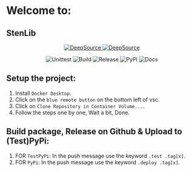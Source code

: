 # Welcome to:

## StenLib

<p align="center">
  <a href="https://app.deepsource.com/gh/Structura-Engineering/StenLib/">
    <img src="https://app.deepsource.com/gh/Structura-Engineering/StenLib.svg/?label=active+issues&show_trend=true&token=aVu9lik1r9ykXWLQZSGz3ItB" alt="DeepSource">
    <img src="https://app.deepsource.com/gh/Structura-Engineering/StenLib.svg/?label=resolved+issues&show_trend=true&token=aVu9lik1r9ykXWLQZSGz3ItB" alt="DeepSource">
  </a>
</p>
<p align="center">
  <a>
    <img src="https://img.shields.io/badge/Unittest-passing-brightgreen" alt="Unittest">
    <img src="https://img.shields.io/badge/Build-passing-brightgreen" alt="Build">
    <img src="https://img.shields.io/badge/Release-passing-brightgreen" alt="Release">
    <img src="https://img.shields.io/badge/PyPI-passing-brightgreen" alt="PyPI">
    <img src="https://img.shields.io/badge/Docs-passing-brightgreen" alt="Docs">
  </a>
</p>

## Setup the project:

1. Install `Docker Desktop`.
2. Click on the `blue remote button` on the bottom left of vsc.
3. Click on `Clone Repository in Container Volume...`.
4. Follow the steps one by one, Wait a bit, Done.

## Build package, Release on Github & Upload to (Test)PyPi:

1. FOR `TestPyPi`: In the push message use the keyword `.test .tag[x]`.
2. FOR `PyPi`: In the push message use the keyword `.deploy .tag[x]`.
